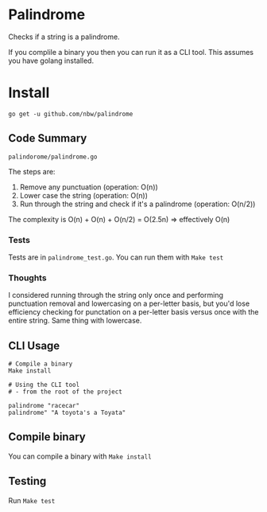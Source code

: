 # Palindrome

Checks if a string is a palindrome.

If you complile a binary you then you can run it as a CLI tool. This assumes you have golang installed.

# Install

`go get -u github.com/nbw/palindrome`

## Code Summary

`palindorome/palindrome.go`

The steps are:
1. Remove any punctuation (operation: O(n))
2. Lower case the string (operation: O(n))
3. Run through the string and check if it's a palindrome (operation: O(n/2))

The complexity is O(n) + O(n) + O(n/2) = O(2.5n) => effectively O(n)

### Tests

Tests are in `palindrome_test.go`. You can run them with `Make test`

### Thoughts
I considered running through the string only once and performing punctuation removal and lowercasing on a per-letter basis, but you'd lose efficiency checking for punctation on a per-letter basis versus once with the entire string. Same thing with lowercase.

## CLI Usage

```
# Compile a binary
Make install

# Using the CLI tool
# - from the root of the project

palindrome "racecar"
palindrome" "A toyota's a Toyata"
```

## Compile binary

You can compile a binary with `Make install`

## Testing

Run `Make test`
